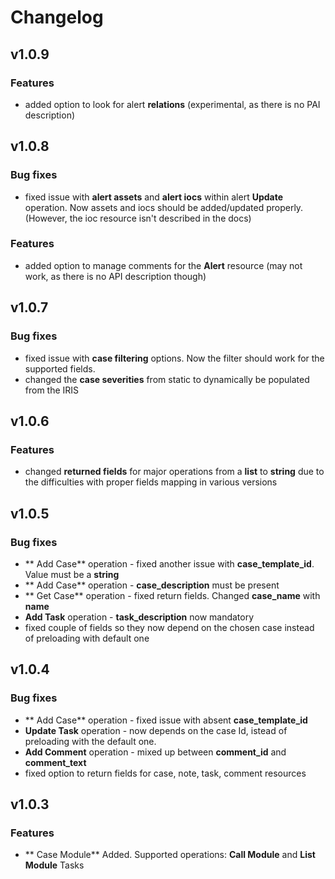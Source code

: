 # Changelog

## v1.0.9


### Features

* added option to look for alert **relations** (experimental, as there is no PAI description)


## v1.0.8


### Bug fixes

* fixed issue with **alert assets** and **alert iocs** within alert **Update** operation. Now assets and iocs should be added/updated properly. (However, the ioc resource isn't described in the docs)

### Features

* added option to manage comments for the **Alert** resource (may not work, as there is no API description though)


## v1.0.7


### Bug fixes

* fixed issue with **case filtering** options. Now the filter should work for the supported fields.
* changed  the **case severities** from static to dynamically be populated from the IRIS


## v1.0.6


### Features

* changed **returned fields** for major operations from a **list** to **string** due to the difficulties with proper fields mapping in various versions


## v1.0.5


### Bug fixes

* ** Add Case** operation - fixed another issue with **case_template_id**. Value must be a **string**
* ** Add Case** operation - **case_description** must be present
* ** Get Case** operation - fixed return fields. Changed **case_name** with **name**
* **Add Task** operation - **task_description** now mandatory
* fixed couple of fields so they now depend on the chosen case instead of preloading with default one


## v1.0.4


### Bug fixes

* ** Add Case** operation - fixed issue with absent **case_template_id**
* **Update Task** operation - now depends on the case Id, istead of preloading with the default one.
* **Add Comment** operation - mixed up between **comment_id** and **comment_text**
* fixed option to return fields for case, note, task, comment resources

## v1.0.3


### Features

* ** Case Module** Added. Supported operations: **Call Module** and **List Module** Tasks
